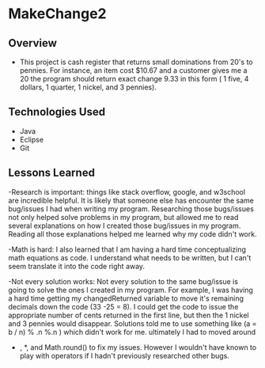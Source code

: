 # MakeChange2

## Overview
 - This project is cash register that returns small dominations from 20's to pennies.
For instance, an item cost $10.67 and a customer gives me a 20 the program should 
return exact change 9.33 in this form ( 1 five, 4 dollars, 1 quarter, 1 nickel, and 3 pennies). 

## Technologies Used
 - Java
 - Eclipse
 - Git

## Lessons Learned
 -Research is important: things like stack overflow, google, and w3school are incredible helpful.
 It is likely that someone else has encounter the same bug/issues I had when writing my program. 
 Researching those bugs/issues not only helped solve problems in my program, but allowed me to read several
 explanations on how I created those bug/issues in my program. Reading all those explanations helped me learned
 why my code didn't work. 
 
 -Math is hard: I also learned that I am having a hard time conceptualizing math equations as code. I understand what needs
 to be written, but I can't seem translate it into the code right away.
 
 -Not every solution works: Not every solution to the same bug/issue is going to solve the ones I created in my program. For 
 example, I was having a hard time getting my changedReturned variable to move it's remaining decimals down the code (33 -25 = 8).
 I could get the code to issue the appropriate number of cents returned in the first line, but then the 1 nickel and 3 pennies would
 disappear. Solutions told me to use something like (a = b / n) % .n %.n ) which didn't work for me. ultimately I had to moved around 
 - , *, and Math.round() to fix my issues. However I wouldn't have known to play with operators if I hadn't previously researched other bugs.
  
